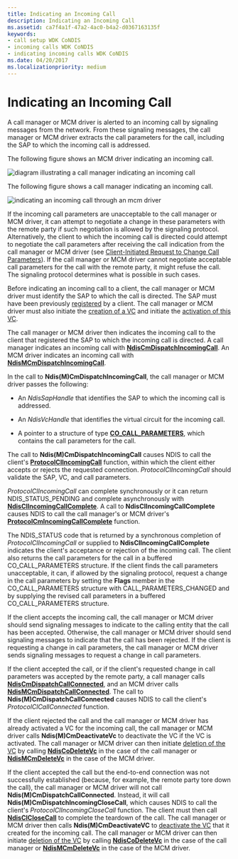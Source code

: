 ```yaml
---
title: Indicating an Incoming Call
description: Indicating an Incoming Call
ms.assetid: ca7f4a1f-47a2-4ac0-b4a2-d0367163135f
keywords:
- call setup WDK CoNDIS
- incoming calls WDK CoNDIS
- indicating incoming calls WDK CoNDIS
ms.date: 04/20/2017
ms.localizationpriority: medium
---
```


# Indicating an Incoming Call





A call manager or MCM driver is alerted to an incoming call by signaling messages from the network. From these signaling messages, the call manager or MCM driver extracts the call parameters for the call, including the SAP to which the incoming call is addressed.

The following figure shows an MCM driver indicating an incoming call.

![diagram illustrating a call manager indicating an incoming call](images/cm-13.png)

The following figure shows a call manager indicating an incoming call.

![indicating an incoming call through an mcm driver](images/fig1-13.png)

If the incoming call parameters are unacceptable to the call manager or MCM driver, it can attempt to negotiate a change in these parameters with the remote party if such negotiation is allowed by the signaling protocol. Alternatively, the client to which the incoming call is directed could attempt to negotiate the call parameters after receiving the call indication from the call manager or MCM driver (see [Client-Initiated Request to Change Call Parameters](client-initiated-request-to-change-call-parameters.md)). If the call manager or MCM driver cannot negotiate acceptable call parameters for the call with the remote party, it might refuse the call. The signaling protocol determines what is possible in such cases.

Before indicating an incoming call to a client, the call manager or MCM driver must identify the SAP to which the call is directed. The SAP must have been previously [registered](registering-a-sap.md) by a client. The call manager or MCM driver must also initiate the [creation of a VC](creating-a-vc.md) and initiate the [activation of this VC](activating-a-vc.md).

The call manager or MCM driver then indicates the incoming call to the client that registered the SAP to which the incoming call is directed. A call manager indicates an incoming call with [**NdisCmDispatchIncomingCall**](https://docs.microsoft.com/windows-hardware/drivers/ddi/content/ndis/nf-ndis-ndiscmdispatchincomingcall). An MCM driver indicates an incoming call with [**NdisMCmDispatchIncomingCall**](https://docs.microsoft.com/windows-hardware/drivers/ddi/content/ndis/nf-ndis-ndismcmdispatchincomingcall).

In the call to **Ndis(M)CmDispatchIncomingCall**, the call manager or MCM driver passes the following:

-   An *NdisSapHandle* that identifies the SAP to which the incoming call is addressed.

-   An *NdisVcHandle* that identifies the virtual circuit for the incoming call.

-   A pointer to a structure of type [**CO\_CALL\_PARAMETERS**](https://docs.microsoft.com/previous-versions/windows/hardware/network/ff545384(v=vs.85)), which contains the call parameters for the call.

The call to **Ndis(M)CmDispatchIncomingCall** causes NDIS to call the client's [**ProtocolClIncomingCall**](https://docs.microsoft.com/windows-hardware/drivers/ddi/content/ndis/nc-ndis-protocol_cl_incoming_call) function, within which the client either accepts or rejects the requested connection. *ProtocolClIncomingCall* should validate the SAP, VC, and call parameters.

*ProtocolClIncomingCall* can complete synchronously or it can return NDIS\_STATUS\_PENDING and complete asynchronously with [**NdisClIncomingCallComplete**](https://docs.microsoft.com/windows-hardware/drivers/ddi/content/ndis/nf-ndis-ndisclincomingcallcomplete). A call to **NdisClIncomingCallComplete** causes NDIS to call the call manager's or MCM driver's [**ProtocolCmIncomingCallComplete**](https://docs.microsoft.com/windows-hardware/drivers/ddi/content/ndis/nc-ndis-protocol_cm_incoming_call_complete) function.

The NDIS\_STATUS code that is returned by a synchronous completion of *ProtocolClIncomingCall* or supplied to **NdisClIncomingCallComplete** indicates the client's acceptance or rejection of the incoming call. The client also returns the call parameters for the call in a buffered CO\_CALL\_PARAMETERS structure. If the client finds the call parameters unacceptable, it can, if allowed by the signaling protocol, request a change in the call parameters by setting the **Flags** member in the CO\_CALL\_PARAMETERS structure with CALL\_PARAMETERS\_CHANGED and by supplying the revised call parameters in a buffered CO\_CALL\_PARAMETERS structure.

If the client accepts the incoming call, the call manager or MCM driver should send signaling messages to indicate to the calling entity that the call has been accepted. Otherwise, the call manager or MCM driver should send signaling messages to indicate that the call has been rejected. If the client is requesting a change in call parameters, the call manager or MCM driver sends signaling messages to request a change in call parameters.

If the client accepted the call, or if the client's requested change in call parameters was accepted by the remote party, a call manager calls [**NdisCmDispatchCallConnected**](https://docs.microsoft.com/windows-hardware/drivers/ddi/content/ndis/nf-ndis-ndiscmdispatchcallconnected), and an MCM driver calls [**NdisMCmDispatchCallConnected**](https://docs.microsoft.com/windows-hardware/drivers/ddi/content/ndis/nf-ndis-ndismcmdispatchcallconnected). The call to **Ndis(M)CmDispatchCallConnected** causes NDIS to call the client's *ProtocolClCallConnected* function.

If the client rejected the call and the call manager or MCM driver has already activated a VC for the incoming call, the call manager or MCM driver calls **Ndis(M)CmDeactivateVc** to deactivate the VC if the VC is activated. The call manager or MCM driver can then initiate [deletion of the VC](deleting-a-vc.md) by calling [**NdisCoDeleteVc**](https://docs.microsoft.com/windows-hardware/drivers/ddi/content/ndis/nf-ndis-ndiscodeletevc) in the case of the call manager or [**NdisMCmDeleteVc**](https://docs.microsoft.com/windows-hardware/drivers/ddi/content/ndis/nf-ndis-ndismcmdeletevc) in the case of the MCM driver.

If the client accepted the call but the end-to-end connection was not successfully established (because, for example, the remote party tore down the call), the call manager or MCM driver will not call **Ndis(M)CmDispatchCallConnected**. Instead, it will call **Ndis(M)CmDispatchIncomingCloseCall**, which causes NDIS to call the client's *ProtocolClIncomingCloseCall* function. The client must then call [**NdisClCloseCall**](https://docs.microsoft.com/windows-hardware/drivers/ddi/content/ndis/nf-ndis-ndisclclosecall) to complete the teardown of the call. The call manager or MCM driver then calls **Ndis(M)CmDeactivateVC** to [deactivate the VC](deactivating-a-vc.md) that it created for the incoming call. The call manager or MCM driver can then initiate [deletion of the VC](deleting-a-vc.md) by calling [**NdisCoDeleteVc**](https://docs.microsoft.com/windows-hardware/drivers/ddi/content/ndis/nf-ndis-ndiscodeletevc) in the case of the call manager or [**NdisMCmDeleteVc**](https://docs.microsoft.com/windows-hardware/drivers/ddi/content/ndis/nf-ndis-ndismcmdeletevc) in the case of the MCM driver.

 

 





